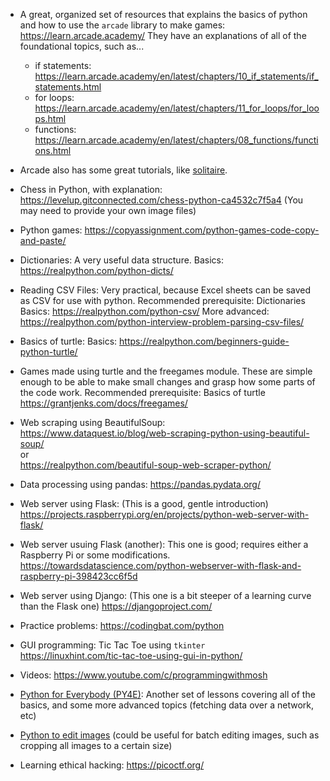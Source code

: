 -  A great, organized set of resources that explains the basics of python and how to use the `arcade` library to make games:
   https://learn.arcade.academy/
   They have an explanations of all of the foundational topics, such as...
   - if statements: https://learn.arcade.academy/en/latest/chapters/10_if_statements/if_statements.html
   - for loops: https://learn.arcade.academy/en/latest/chapters/11_for_loops/for_loops.html
   - functions: https://learn.arcade.academy/en/latest/chapters/08_functions/functions.html

-  Arcade also has some great tutorials, like [solitaire](https://api.arcade.academy/en/latest/tutorials/card_game/).

-  Chess in Python, with explanation: https://levelup.gitconnected.com/chess-python-ca4532c7f5a4
   (You may need to provide your own image files)


-  Python games: https://copyassignment.com/python-games-code-copy-and-paste/


-  Dictionaries: A very useful data structure.
   Basics: https://realpython.com/python-dicts/
   
   
-  Reading CSV Files: Very practical, because Excel sheets can be saved as CSV for use with python.
   Recommended prerequisite: Dictionaries
   Basics: https://realpython.com/python-csv/
   More advanced: https://realpython.com/python-interview-problem-parsing-csv-files/


-  Basics of turtle:
   Basics: https://realpython.com/beginners-guide-python-turtle/
   
   
-  Games made using turtle and the freegames module.
   These are simple enough to be able to make small changes and grasp how some parts of the code work.
   Recommended prerequisite: Basics of turtle
   https://grantjenks.com/docs/freegames/


-  Web scraping using BeautifulSoup:  
   https://www.dataquest.io/blog/web-scraping-python-using-beautiful-soup/  
   or  
   https://realpython.com/beautiful-soup-web-scraper-python/


-  Data processing using pandas: 
   https://pandas.pydata.org/


-  Web server using Flask:
   (This is a good, gentle introduction)
   https://projects.raspberrypi.org/en/projects/python-web-server-with-flask/


-  Web server usuing Flask (another):
   This one is good; requires either a Raspberry Pi or some modifications.
   https://towardsdatascience.com/python-webserver-with-flask-and-raspberry-pi-398423cc6f5d


-  Web server using Django:
   (This one is a bit steeper of a learning curve than the Flask one)
   https://djangoproject.com/


-  Practice problems:
   https://codingbat.com/python
   
   
-  GUI programming: Tic Tac Toe using `tkinter`  
   https://linuxhint.com/tic-tac-toe-using-gui-in-python/


-  Videos:
   https://www.youtube.com/c/programmingwithmosh


-  [Python for Everybody (PY4E)](https://www.py4e.com/lessons): Another set of lessons covering all of the basics, and some more advanced topics (fetching data over a network, etc)


-  [Python to edit images](https://realpython.com/image-processing-with-the-python-pillow-library/) (could be useful for batch editing images, such as cropping all images to a certain size)


- Learning ethical hacking: https://picoctf.org/

